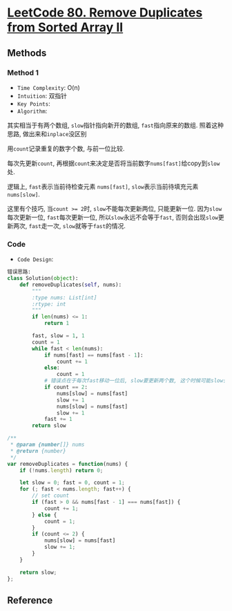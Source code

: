 # [LeetCode 80. Remove Duplicates from Sorted Array II](https://leetcode-cn.com/problems/remove-duplicates-from-sorted-array-ii/submissions/)

## Methods

### Method 1

* `Time Complexity`: O(n)
* `Intuition`: 双指针
* `Key Points`:
* `Algorithm`:

其实相当于有两个数组, `slow`指针指向新开的数组, `fast`指向原来的数组. 照着这种思路, 做出来和`inplace`没区别

用`count`记录重复的数字个数, 与前一位比较.

每次先更新`count`, 再根据`count`来决定是否将当前数字`nums[fast]`给copy到`slow`处.

逻辑上, `fast`表示当前待检查元素 `nums[fast]`, `slow`表示当前待填充元素`nums[slow]`.

这里有个技巧, 当`count >= 2`时, `slow`不能每次更新两位, 只能更新一位. 因为`slow`每次更新一位, `fast`每次更新一位, 所以`slow`永远不会等于`fast`, 否则会出现`slow`更新两次, `fast`走一次, `slow`就等于`fast`的情况.

### Code

* `Code Design`:

```python
错误思路:
class Solution(object):
    def removeDuplicates(self, nums):
        """
        :type nums: List[int]
        :rtype: int
        """
        if len(nums) <= 1:
            return 1

        fast, slow = 1, 1
        count = 1
        while fast < len(nums):
            if nums[fast] == nums[fast - 1]:
                count += 1
            else:
                count = 1
            # 错误点在于每次fast移动一位后, slow要更新两个数, 这个时候可能slow会等于fast
            if count == 2:
                nums[slow] = nums[fast]
                slow += 1
                nums[slow] = nums[fast]
                slow += 1
            fast += 1
        return slow
```

```javascript
/**
 * @param {number[]} nums
 * @return {number}
 */
var removeDuplicates = function(nums) {
    if (!nums.length) return 0;

    let slow = 0; fast = 0, count = 1;
    for (; fast < nums.length; fast++) {
        // set count
        if (fast > 0 && nums[fast - 1] === nums[fast]) {
            count += 1;
        } else {
            count = 1;
        }
        if (count <= 2) {
            nums[slow] = nums[fast]
            slow += 1;
        }
    }

    return slow;
};

```

## Reference
